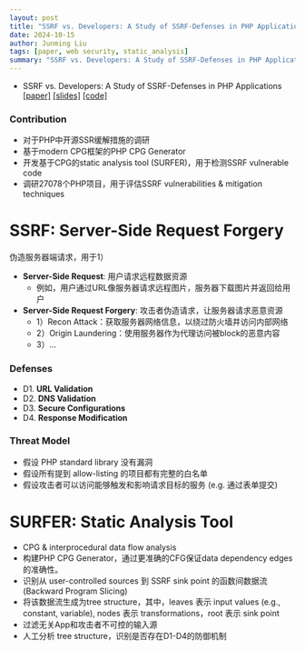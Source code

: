 ```yaml
---
layout: post
title: "SSRF vs. Developers: A Study of SSRF-Defenses in PHP Applications"
date: 2024-10-15
author: Junming Liu
tags: [paper, web security, static_analysis]
summary: "SSRF vs. Developers: A Study of SSRF-Defenses in PHP Applications"
---
```

- SSRF vs. Developers: A Study of SSRF-Defenses in PHP Applications [[paper]](https://www.usenix.org/system/files/usenixsecurity24-wessels.pdf) [[slides]](https://www.usenix.org/system/files/usenixsecurity24_slides-wessels.pdf) [[code]](https://github.com/SSRF-vs-Developers)

### Contribution

- 对于PHP中开源SSR缓解措施的调研
- 基于modern CPG框架的PHP CPG Generator
- 开发基于CPG的static analysis tool (SURFER)，用于检测SSRF vulnerable code
- 调研27078个PHP项目，用于评估SSRF vulnerabilities & mitigation techniques

# SSRF: Server-Side Request Forgery

伪造服务器端请求，用于1）

- **Server-Side Request**: 用户请求远程数据资源
  - 例如，用户通过URL像服务器请求远程图片，服务器下载图片并返回给用户
- **Server-Side Request Forgery**: 攻击者伪造请求，让服务器请求恶意资源
  - 1）Recon Attack：获取服务器网络信息，以绕过防火墙并访问内部网络
  - 2）Origin Laundering：使用服务器作为代理访问被block的恶意内容
  - 3）...

### Defenses

- D1. **URL Validation**
- D2. **DNS Validation**
- D3. **Secure Configurations**
- D4. **Response Modification**

### Threat Model

- 假设 PHP standard library 没有漏洞
- 假设所有提到 allow-listing 的项目都有完整的白名单
- 假设攻击者可以访问能够触发和影响请求目标的服务 (e.g. 通过表单提交)

# SURFER: Static Analysis Tool

- CPG & interprocedural data flow analysis
- 构建PHP CPG Generator，通过更准确的CFG保证data dependency edges的准确性。
- 识别从 user-controlled sources 到 SSRF sink point 的函数间数据流 (Backward Program Slicing)
- 将该数据流生成为tree structure，其中，leaves 表示 input values (e.g., constant, variable), nodes 表示 transformations，root 表示 sink point
- 过滤无关App和攻击者不可控的输入源
- 人工分析 tree structure，识别是否存在D1-D4的防御机制
